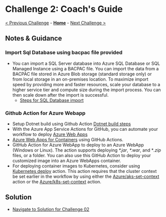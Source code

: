 # Challenge 2: Coach's Guide

[< Previous Challenge](./Challenge01.md) - **[Home](README.md)** - [Next Challenge >](./Challenge03.md)

## Notes & Guidance

### Import Sql Database using bacpac file provided
- You can import a SQL Server database into Azure SQL Database or SQL Managed Instance using a BACPAC file. You can import the data from a BACPAC file stored in Azure Blob storage (standard storage only) or from local storage in an on-premises location. To maximize import speed by providing more and faster resources, scale your database to a higher service tier and compute size during the import process. You can then scale down after the import is successful.
  - [Steps for SQL Database import ](https://docs.microsoft.com/en-us/azure/azure-sql/database/database-import)


### Github Action for Azure Webapp


- Setup Dotnet build using Github Action [Dotnet build steps ](https://github.com/actions/setup-dotnet) 
- With the Azure App Service Actions for GitHub, you can automate your workflow to deploy [Azure Web Apps](https://azure.microsoft.com/services/app-service/web/)
- [Azure Web Apps for Containers](https://azure.microsoft.com/services/app-service/containers/) using GitHub Actions.
- GitHub Action for Azure WebApp to deploy to an Azure WebApp (Windows or Linux). The action supports deploying *\*.jar*, *\*.war*, and \**.zip* files, or a folder. You can also use this GitHub Action to deploy your customized image into an Azure WebApps container.
- For deploying container images to Kubernetes, consider using [Kubernetes deploy](https://github.com/Azure/k8s-deploy) action. This action requires that the cluster context be set earlier in the workflow by using either the [Azure/aks-set-context](https://github.com/Azure/aks-set-context/tree/releases/v1) action or the [Azure/k8s-set-context](https://github.com/Azure/k8s-set-context/tree/releases/v1) action.

## Solution 
- [Navigate to Solution for Challenge 02](./Solution/Challenge%2002/Solution02.yml)
